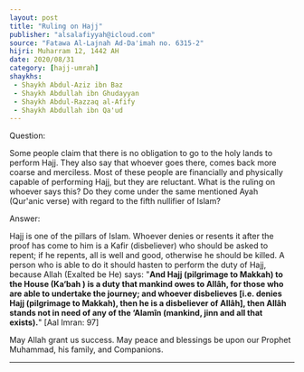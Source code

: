 ```yaml
---
layout: post
title: "Ruling on Hajj"
publisher: "alsalafiyyah@icloud.com"
source: "Fatawa Al-Lajnah Ad-Da'imah no. 6315-2"
hijri: Muharram 12, 1442 AH
date: 2020/08/31
category: [hajj-umrah]
shaykhs: 
 - Shaykh Abdul-Aziz ibn Baz
 - Shaykh Abdullah ibn Ghudayyan
 - Shaykh Abdul-Razzaq al-Afify
 - Shaykh Abdullah ibn Qa'ud
---
```


Question:

Some people claim that there is no obligation to go to the holy lands to perform Hajj. They also say that whoever goes there, comes back more coarse and merciless. Most of these people are financially and physically capable of performing Hajj, but they are reluctant. What is the ruling on whoever says this? Do they come under the same mentioned Ayah (Qur'anic verse) with regard to the fifth nullifier of Islam?

Answer:

Hajj is one of the pillars of Islam. Whoever denies or resents it after the proof has come to him is a Kafir (disbeliever) who should be asked to repent; if he repents, all is well and good, otherwise he should be killed. A person who is able to do it should hasten to perform the duty of Hajj, because Allah (Exalted be He) says: "**And Hajj (pilgrimage to Makkah) to the House (Ka‘bah ) is a duty that mankind owes to Allâh, for those who are able to undertake the journey; and whoever disbelieves [i.e. denies Hajj (pilgrimage to Makkah), then he is a disbeliever of Allâh], then Allâh stands not in need of any of the ‘Alamîn (mankind, jinn and all that exists).**" [Aal Imran: 97]

May Allah grant us success. May peace and blessings be upon our Prophet Muhammad, his family, and Companions.

---

[^1]: Musnad, Imam Ahmad, vol. 1, p. 314, Al-Asbahany, Al-Targhib wa Al-Tarhib, vol. 2, p.11, no. 1046.

